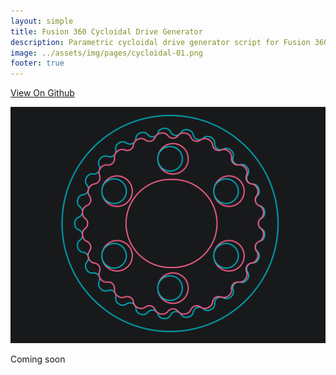 ```yaml
---
layout: simple
title: Fusion 360 Cycloidal Drive Generator
description: Parametric cycloidal drive generator script for Fusion 360 
image: ../assets/img/pages/cycloidal-01.png
footer: true
---
```


<a href="https://github.com/jackw01/fusion360-cycloidal-drive" class="button">View On Github</a>

![](../assets/img/pages/cycloidal-01.png)

Coming soon
